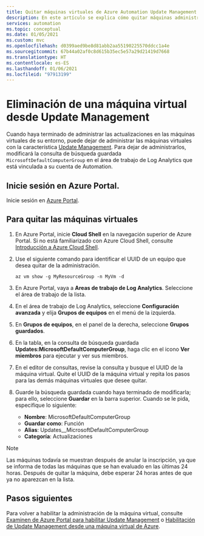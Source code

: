 ```yaml
---
title: Quitar máquinas virtuales de Azure Automation Update Management
description: En este artículo se explica cómo quitar máquinas administradas con Update Management.
services: automation
ms.topic: conceptual
ms.date: 01/05/2021
ms.custom: mvc
ms.openlocfilehash: d0399aed9be8d81abb2aa55190225570ddcc1a4e
ms.sourcegitcommit: 67b44a02af0c8d615b35ec5e57a29d21419d7668
ms.translationtype: HT
ms.contentlocale: es-ES
ms.lasthandoff: 01/06/2021
ms.locfileid: "97913199"
---
```

# <a name="remove-vms-from-update-management"></a>Eliminación de una máquina virtual desde Update Management

Cuando haya terminado de administrar las actualizaciones en las máquinas virtuales de su entorno, puede dejar de administrar las máquinas virtuales con la característica [Update Management](overview.md). Para dejar de administrarlos, modificará la consulta de búsqueda guardada `MicrosoftDefaultComputerGroup` en el área de trabajo de Log Analytics que está vinculada a su cuenta de Automation.

## <a name="sign-into-the-azure-portal"></a>Inicie sesión en Azure Portal.

Inicie sesión en [Azure Portal](https://portal.azure.com).

## <a name="to-remove-your-vms"></a>Para quitar las máquinas virtuales

1. En Azure Portal, inicie **Cloud Shell** en la navegación superior de Azure Portal. Si no está familiarizado con Azure Cloud Shell, consulte [Introducción a Azure Cloud Shell](../../cloud-shell/overview.md).

2. Use el siguiente comando para identificar el UUID de un equipo que desea quitar de la administración.

    ```azurecli
    az vm show -g MyResourceGroup -n MyVm -d
    ```

3. En Azure Portal, vaya a **Areas de trabajo de Log Analytics**. Seleccione el área de trabajo de la lista.

4. En el área de trabajo de Log Analytics, seleccione **Configuración avanzada** y elija **Grupos de equipos** en el menú de la izquierda.

5. En **Grupos de equipos**, en el panel de la derecha, seleccione **Grupos guardados**.

6. En la tabla, en la consulta de búsqueda guardada **Updates:MicrosoftDefaultComputerGroup**, haga clic en el icono **Ver miembros** para ejecutar y ver sus miembros.

7. En el editor de consultas, revise la consulta y busque el UUID de la máquina virtual. Quite el UUID de la máquina virtual y repita los pasos para las demás máquinas virtuales que desee quitar.

8. Guarde la búsqueda guardada cuando haya terminado de modificarla; para ello, seleccione **Guardar** en la barra superior. Cuando se le pida, especifique lo siguiente:

    * **Nombre**: MicrosoftDefaultComputerGroup
    * **Guardar como**: Función
    * **Alias**: Updates__MicrosoftDefaultComputerGroup
    * **Categoría**: Actualizaciones

>[!NOTE]
>Las máquinas todavía se muestran después de anular la inscripción, ya que se informa de todas las máquinas que se han evaluado en las últimas 24 horas. Después de quitar la máquina, debe esperar 24 horas antes de que ya no aparezcan en la lista.

## <a name="next-steps"></a>Pasos siguientes

Para volver a habilitar la administración de la máquina virtual, consulte [Examinen de Azure Portal para habilitar Update Management](enable-from-portal.md) o [Habilitación de Update Management desde una máquina virtual de Azure](enable-from-vm.md).